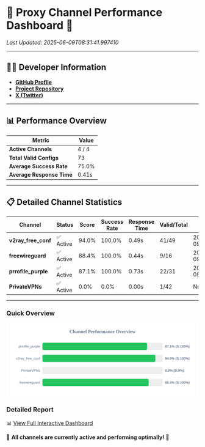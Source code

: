 # 🌟 Proxy Channel Performance Dashboard 🌟

_Last Updated: 2025-06-09T08:31:41.997410_

---

## 👩‍💻 Developer Information

- **[GitHub Profile](https://github.com/4n0nymou3)**  
- **[Project Repository](https://github.com/4n0nymou3/multi-proxy-config-fetcher)**  
- **[X (Twitter)](https://x.com/4n0nymou3)**  

---

## 📊 Performance Overview

| Metric                | Value       |
|-----------------------|-------------|
| **Active Channels**   | 4 / 4       |
| **Total Valid Configs** | 73          |
| **Average Success Rate** | 75.0%      |
| **Average Response Time** | 0.41s       |

---

## 📋 Detailed Channel Statistics

| Channel          | Status     | Score  | Success Rate | Response Time | Valid/Total | Last Success               |
|------------------|------------|--------|--------------|---------------|-------------|----------------------------|
| **v2ray_free_conf**  | ✅ Active  | 94.0%  | 100.0% | 0.49s         | 41/49       | 2025-06-09T08:31:29.938216 |
| **freewireguard**  | ✅ Active  | 88.4%  | 100.0% | 0.44s         | 9/16       | 2025-06-09T08:31:41.995655 |
| **prrofile_purple**  | ✅ Active  | 87.1%  | 100.0% | 0.73s         | 22/31       | 2025-06-09T08:31:29.372182 |
| **PrivateVPNs**  | ✅ Active  | 0.0%  | 0.0% | 0.00s         | 1/42       | None |

---

### Quick Overview
<div align="center">
  <a href="https://raw.githubusercontent.com/nullluser/NullRepo/refs/heads/main/assets/channel_stats_chart.svg">
    <img src="https://raw.githubusercontent.com/nullluser/NullRepo/refs/heads/main/assets/channel_stats_chart.svg" alt="Source Performance Statistics" width="800">
  </a>
</div>

### Detailed Report
📊 [View Full Interactive Dashboard](https://htmlpreview.github.io/?https://github.com/nullluser/NullRepo/blob/main/assets/performance_report.html)

🎉 **All channels are currently active and performing optimally!** 🎉
